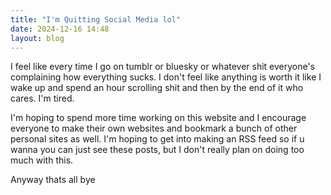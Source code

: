 ```yaml
---
title: "I'm Quitting Social Media lol"
date: 2024-12-16 14:48
layout: blog
---
```

I feel like every time I go on tumblr or bluesky or whatever shit everyone's
complaining how everything sucks. I don't feel like anything is worth it like I
wake up and spend an hour scrolling shit and then by the end of it who cares.
I'm tired.

I'm hoping to spend more time working on this website and I encourage everyone
to make their own websites and bookmark a bunch of other personal sites as well.
I'm hoping to get into making an RSS feed so if u wanna you can just see these
posts, but I don't really plan on doing too much with this.

Anyway thats all bye
